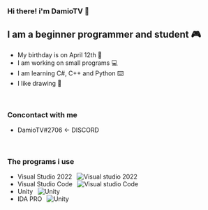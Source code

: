 ### Hi there! i'm DamioTV 👋

## I am a beginner programmer and student 🎮
- My birthday is on April 12th 🎂
- I am working on small programs 💻
- I am learning C#, C++ and Python ⌨️
- I like drawing 📐
<br />

### Concontact with me
- DamioTV#2706 <- DISCORD 
<br />

### The programs i use
- Visual Studio 2022 &ensp;![Visual studio 2022](https://devblogs.microsoft.com/visualstudio/wp-content/uploads/sites/4/2018/10/Visual-Studio-Logo.png)
- Visual Studio Code &ensp;![Visual studio Code](https://upload.wikimedia.org/wikipedia/commons/thumb/9/9a/Visual_Studio_Code_1.35_icon.svg/2048px-Visual_Studio_Code_1.35_icon.svg.png)
- Unity &ensp;![Unity](https://upload.wikimedia.org/wikipedia/commons/c/c6/Unity_Hub_Logo.png)
- IDA PRO &ensp;![Unity](https://whtaguy.com/assets/img/posts/ida_pro_research_tools.png)
